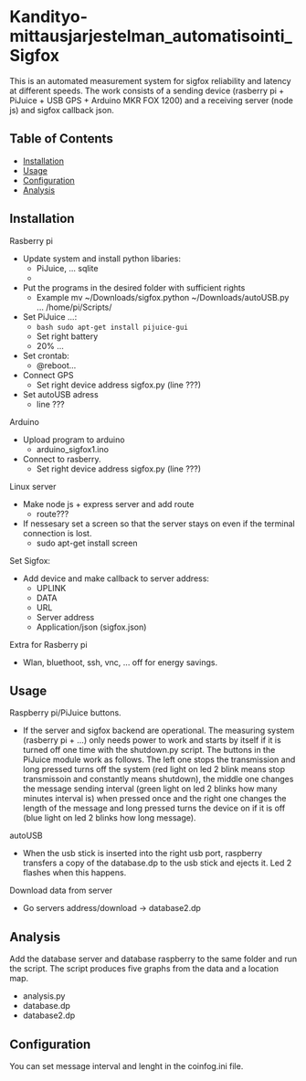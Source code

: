 # Kandityo-mittausjarjestelman_automatisointi_Sigfox

This is an automated measurement system for sigfox reliability and latency at different speeds. The work consists of a sending device (rasberry pi + PiJuice + USB GPS + Arduino MKR FOX 1200) and a receiving server (node js) and sigfox callback json.

## Table of Contents

- [Installation](#installation)
- [Usage](#usage)
- [Configuration](#configuration)
- [Analysis](#analysis)


## Installation

Rasberry pi
  * Update system and install python libaries:
    - PiJuice, ... sqlite
    - 
  * Put the programs in the desired folder with sufficient rights
    - Example mv ~/Downloads/sigfox.python ~/Downloads/autoUSB.py ... /home/pi/Scripts/
  * Set PiJuice ...:
    - ```bash sudo apt-get install pijuice-gui ```
    - Set right battery
    - 20% ...
  * Set crontab:
    - @reboot...
  * Connect GPS
    - Set right device address sigfox.py (line ???)
  * Set autoUSB adress
    - line ???

Arduino
  * Upload program to arduino
    - arduino_sigfox1.ino
  * Connect to rasberry.
    - Set right device address sigfox.py (line ???)

Linux server
  * Make node js + express server and add route
    - route???
  * If nessesary set a screen so that the server stays on even if the terminal connection is lost.
    - sudo apt-get install screen

Set Sigfox:
  * Add device and make callback to server address:
    - UPLINK
    - DATA
    - URL
    - Server address
    - Application/json (sigfox.json)

Extra for Rasberry pi
  * Wlan, bluethoot, ssh, vnc, ... off for energy savings.
  

## Usage
Raspberry pi/PiJuice buttons.
* If the server and sigfox backend are operational. The measuring system (rasberry pi + ...) only needs power to work and starts by itself if it is turned off one time with the shutdown.py script. The buttons in the PiJuice module work as follows. The left one stops the transmission and long pressed turns off the system (red light on led 2 blink means stop transmissoin and constantly means shutdown), the middle one changes the message sending interval (green light on led 2 blinks how many minutes interval is) when pressed once and the right one changes the length of the message and long pressed turns the device on if it is off (blue light on led 2 blinks how long message).

autoUSB
* When the usb stick is inserted into the right usb port, raspberry transfers a copy of the database.dp to the usb stick and ejects it. Led 2 flashes when this happens.

Download data from server
* Go servers address/download -> database2.dp

## Analysis

Add the database server and database raspberry to the same folder and run the script. The script produces five graphs from the data and a location map.
- analysis.py
- database.dp
- database2.dp

## Configuration

You can set message interval and lenght in the coinfog.ini file. 

